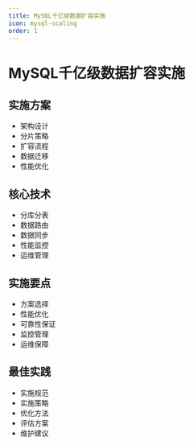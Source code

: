 ```yaml
---
title: MySQL千亿级数据扩容实施
icon: mysql-scaling
order: 1
---
```


# MySQL千亿级数据扩容实施

## 实施方案
- 架构设计
- 分片策略
- 扩容流程
- 数据迁移
- 性能优化

## 核心技术
- 分库分表
- 数据路由
- 数据同步
- 性能监控
- 运维管理

## 实施要点
- 方案选择
- 性能优化
- 可靠性保证
- 监控管理
- 运维保障

## 最佳实践
- 实施规范
- 实施策略
- 优化方法
- 评估方案
- 维护建议
